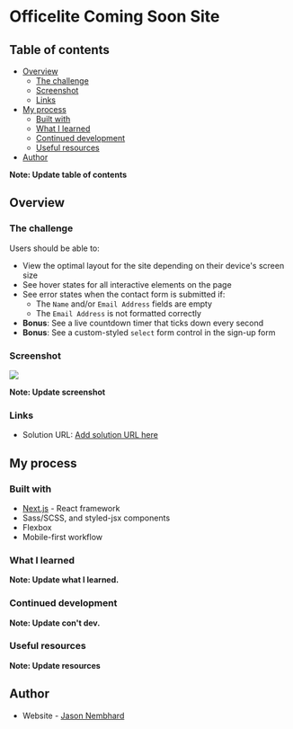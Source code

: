 # Officelite Coming Soon Site

## Table of contents

- [Overview](#overview)
  - [The challenge](#the-challenge)
  - [Screenshot](#screenshot)
  - [Links](#links)
- [My process](#my-process)
  - [Built with](#built-with)
  - [What I learned](#what-i-learned)
  - [Continued development](#continued-development)
  - [Useful resources](#useful-resources)
- [Author](#author)

**Note: Update table of contents**

## Overview

### The challenge

Users should be able to:

- View the optimal layout for the site depending on their device's screen size
- See hover states for all interactive elements on the page
- See error states when the contact form is submitted if:
  - The `Name` and/or `Email Address` fields are empty
  - The `Email Address` is not formatted correctly
- **Bonus**: See a live countdown timer that ticks down every second
- **Bonus**: See a custom-styled `select` form control in the sign-up form

### Screenshot

![](./screenshot.jpg)

**Note: Update screenshot**

### Links

- Solution URL: [Add solution URL here](https://your-solution-url.com)

## My process

### Built with

- [Next.js](https://nextjs.org/) - React framework
- Sass/SCSS, and styled-jsx components
- Flexbox
- Mobile-first workflow

### What I learned

**Note: Update what I learned.**

### Continued development

**Note: Update con't dev.**

### Useful resources

**Note: Update resources**

## Author

- Website - [Jason Nembhard](https://www.jasonnembhard.com)
